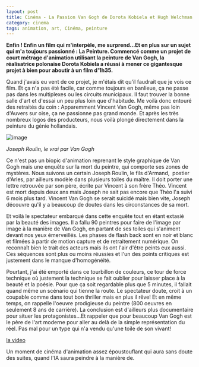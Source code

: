 ```yaml
---
layout: post
title: Cinéma - La Passion Van Gogh de Dorota Kobiela et Hugh Welchman (2017)
category: cinema
tags: animation, art, Cinéma, peinture
---
```

**Enfin ! Enfin un film qui m'interpèle, me surprend...Et en plus sur un sujet qui m'a toujours passionné : La Peinture. Commencé comme un projet de court métrage d'animation utilisant la peinture de Van Gogh, la réalisatrice polonaise Dorota Kobiela a réussi à mener ce gigantesque projet à bien pour aboutir à un film d'1h35.**

Quand j'avais eu vent de ce projet, je m'étais dit qu'il faudrait que je vois ce film. Et ça n'a pas été facile, car comme toujours en banlieue, ça ne passe pas dans les multiplexes ou les circuits municipaux. Il faut trouver la bonne salle d'art et d'essai un peu plus loin que d'habitude. Me voilà donc entouré des retraités du coin : Apparemment Vincent Van Gogh, même pas loin d'Auvers sur oise, ça ne passionne pas grand monde. Et après les très nombreux logos des producteurs, nous voilà plongé directement dans la peinture du génie hollandais.

![image](https://upload.wikimedia.org/wikipedia/commons/thumb/f/fe/Vincent_Willem_van_Gogh_055.jpg/260px-Vincent_Willem_van_Gogh_055.jpg)

*Joseph Roulin, le vrai par Van Gogh*

Ce n'est pas un biopic d'animation reprenant le style graphique de Van Gogh mais une enquête sur la mort du peintre, qui comporte ses zones de mystères. Nous suivons un certain Joseph Roulin, le fils d'Armand,  postier d'Arles, par ailleurs modèle dans plusieurs toiles du maître. Il doit porter une lettre retrouvée par son père, écrite par Vincent à son frère Théo. Vincent est mort depuis deux ans mais Joseph ne sait pas encore que Théo l'a suivi 6 mois plus tard. Vincent Van Gogh se serait suicidé mais bien vite, Joseph découvre qu'il y a beaucoup de doutes dans les circonstances de sa mort.

Et voilà le spectateur embarqué dans cette enquête tout en étant extasié par la beauté des images. Il a fallu 90 peintres pour faire de l'image par image à la manière de Van Gogh, en partant de ses toiles qui s'animent devant nos yeux émerveillés. Les phases de flash back sont en noir et blanc et filmées à partir de motion capture et de retraitement numérique. On reconnaît bien le trait des acteurs mais ils ont l'air d'être peints eux aussi. Ces séquences sont plus ou moins réussies et l'un des points critiques est justement dans le manque d'homogénéité.

Pourtant, j'ai été emporté dans ce tourbillon de couleurs, ce tour de force technique où justement la technique se fait oublier pour laisser place à la beauté et la poésie. Pour que ça soit regardable plus que 5 minutes, il fallait quand même un scénario qui tienne la route. Le spectateur doute, croit à un coupable comme dans tout bon thriller mais en plus il rêve! Et en même temps, on rappelle l'oeuvre prodigieuse du peintre (800 oeuvres en seulement 8 ans de carrière). La conclusion est d'ailleurs plus documentaire pour situer les protagonistes...Et rappeler que pour beaucoup Van Gogh est le père de l'art moderne pour aller au delà de la simple représentation du réel. Pas mal pour un type qui n'a vendu qu'une toile de son vivant!

[la video](https://www.youtube.com/watch?v=9kWQJzqOZzQ)

Un moment de cinéma d'animation assez époustouflant qui aura sans doute des suites, quand l'IA saura peindre à la manière de.
